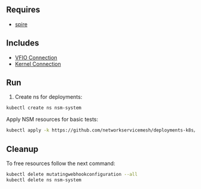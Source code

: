 ## Requires

- [spire](../spire)

## Includes

- [VFIO Connection](../use-cases/Vfio2Noop)
- [Kernel Connection](../use-cases/SriovKernel2Noop)

## Run

1. Create ns for deployments:
```bash
kubectl create ns nsm-system
```

Apply NSM resources for basic tests:
```bash
kubectl apply -k https://github.com/networkservicemesh/deployments-k8s/examples/sriov?ref=36efb032da84d24f48b2df01d338b3a739eb0969
```

## Cleanup

To free resources follow the next command:
```bash
kubectl delete mutatingwebhookconfiguration --all
kubectl delete ns nsm-system
```
